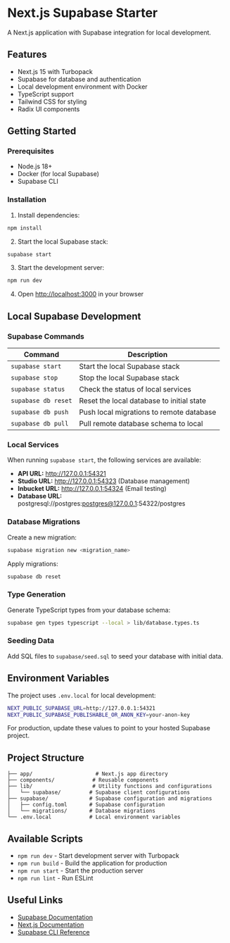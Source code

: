 # Next.js Supabase Starter

A Next.js application with Supabase integration for local development.

## Features

- Next.js 15 with Turbopack
- Supabase for database and authentication
- Local development environment with Docker
- TypeScript support
- Tailwind CSS for styling
- Radix UI components

## Getting Started

### Prerequisites

- Node.js 18+
- Docker (for local Supabase)
- Supabase CLI

### Installation

1. Install dependencies:
```bash
npm install
```

2. Start the local Supabase stack:
```bash
supabase start
```

3. Start the development server:
```bash
npm run dev
```

4. Open [http://localhost:3000](http://localhost:3000) in your browser

## Local Supabase Development

### Supabase Commands

| Command | Description |
|---------|-------------|
| `supabase start` | Start the local Supabase stack |
| `supabase stop` | Stop the local Supabase stack |
| `supabase status` | Check the status of local services |
| `supabase db reset` | Reset the local database to initial state |
| `supabase db push` | Push local migrations to remote database |
| `supabase db pull` | Pull remote database schema to local |

### Local Services

When running `supabase start`, the following services are available:

- **API URL:** http://127.0.0.1:54321
- **Studio URL:** http://127.0.0.1:54323 (Database management)
- **Inbucket URL:** http://127.0.0.1:54324 (Email testing)
- **Database URL:** postgresql://postgres:postgres@127.0.0.1:54322/postgres

### Database Migrations

Create a new migration:
```bash
supabase migration new <migration_name>
```

Apply migrations:
```bash
supabase db reset
```

### Type Generation

Generate TypeScript types from your database schema:
```bash
supabase gen types typescript --local > lib/database.types.ts
```

### Seeding Data

Add SQL files to `supabase/seed.sql` to seed your database with initial data.

## Environment Variables

The project uses `.env.local` for local development:

```bash
NEXT_PUBLIC_SUPABASE_URL=http://127.0.0.1:54321
NEXT_PUBLIC_SUPABASE_PUBLISHABLE_OR_ANON_KEY=your-anon-key
```

For production, update these values to point to your hosted Supabase project.

## Project Structure

```
├── app/                    # Next.js app directory
├── components/            # Reusable components
├── lib/                   # Utility functions and configurations
│   └── supabase/         # Supabase client configurations
├── supabase/             # Supabase configuration and migrations
│   ├── config.toml       # Supabase configuration
│   └── migrations/       # Database migrations
└── .env.local            # Local environment variables
```

## Available Scripts

- `npm run dev` - Start development server with Turbopack
- `npm run build` - Build the application for production
- `npm run start` - Start the production server
- `npm run lint` - Run ESLint

## Useful Links

- [Supabase Documentation](https://supabase.com/docs)
- [Next.js Documentation](https://nextjs.org/docs)
- [Supabase CLI Reference](https://supabase.com/docs/reference/cli)
